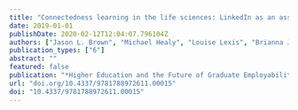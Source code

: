 ```yaml
---
title: "Connectedness learning in the life sciences: LinkedIn as an assessment task for employability and career exploration"
date: 2019-01-01
publishDate: 2020-02-12T12:04:07.796104Z
authors: ["Jason L. Brown", "Michael Healy", "Louise Lexis", "Brianna Julien"]
publication_types: ["6"]
abstract: ""
featured: false
publication: "*Higher Education and the Future of Graduate Employability: A Connectedness Learning Approach*"
url: "doi.org/10.4337/9781788972611.00015"
doi: "10.4337/9781788972611.00015"
---
```


